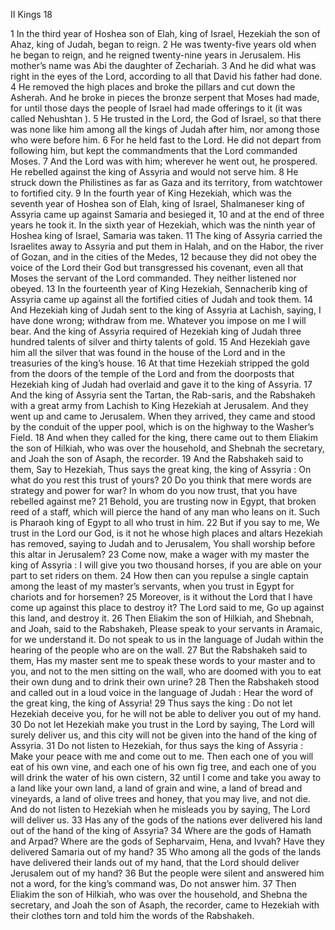II Kings 18

1	In the third year of Hoshea son of Elah, king of Israel, Hezekiah the son of Ahaz, king of Judah, began to reign.
2	He was twenty-five years old when he began to reign, and he reigned twenty-nine years in Jerusalem. His mother’s name was Abi the daughter of Zechariah.
3	And he did what was right in the eyes of the Lord, according to all that David his father had done.
4	He removed the high places and broke the pillars and cut down the Asherah. And he broke in pieces the bronze serpent that Moses had made, for until those days the people of Israel had made offerings to it (it was called Nehushtan ).
5	He trusted in the Lord, the God of Israel, so that there was none like him among all the kings of Judah after him, nor among those who were before him.
6	For he held fast to the Lord. He did not depart from following him, but kept the commandments that the Lord commanded Moses.
7	And the Lord was with him; wherever he went out, he prospered. He rebelled against the king of Assyria and would not serve him.
8	He struck down the Philistines as far as Gaza and its territory, from watchtower to fortified city.
9	In the fourth year of King Hezekiah, which was the seventh year of Hoshea son of Elah, king of Israel, Shalmaneser king of Assyria came up against Samaria and besieged it,
10	and at the end of three years he took it. In the sixth year of Hezekiah, which was the ninth year of Hoshea king of Israel, Samaria was taken.
11	The king of Assyria carried the Israelites away to Assyria and put them in Halah, and on the Habor, the river of Gozan, and in the cities of the Medes,
12	because they did not obey the voice of the Lord their God but transgressed his covenant, even all that Moses the servant of the Lord commanded. They neither listened nor obeyed.
13	In the fourteenth year of King Hezekiah, Sennacherib king of Assyria came up against all the fortified cities of Judah and took them.
14	And Hezekiah king of Judah sent to the king of Assyria at Lachish, saying, I have done wrong; withdraw from me. Whatever you impose on me I will bear. And the king of Assyria required of Hezekiah king of Judah three hundred talents of silver and thirty talents of gold.
15	And Hezekiah gave him all the silver that was found in the house of the Lord and in the treasuries of the king’s house.
16	At that time Hezekiah stripped the gold from the doors of the temple of the Lord and from the doorposts that Hezekiah king of Judah had overlaid and gave it to the king of Assyria.
17	And the king of Assyria sent the Tartan, the Rab-saris, and the Rabshakeh with a great army from Lachish to King Hezekiah at Jerusalem. And they went up and came to Jerusalem. When they arrived, they came and stood by the conduit of the upper pool, which is on the highway to the Washer’s Field.
18	And when they called for the king, there came out to them Eliakim the son of Hilkiah, who was over the household, and Shebnah the secretary, and Joah the son of Asaph, the recorder.
19	And the Rabshakeh said to them, Say to Hezekiah, Thus says the great king, the king of Assyria : On what do you rest this trust of yours?
20	Do you think that mere words are strategy and power for war? In whom do you now trust, that you have rebelled against me?
21	Behold, you are trusting now in Egypt, that broken reed of a staff, which will pierce the hand of any man who leans on it. Such is Pharaoh king of Egypt to all who trust in him.
22	But if you say to me, We trust in the Lord our God, is it not he whose high places and altars Hezekiah has removed, saying to Judah and to Jerusalem, You shall worship before this altar in Jerusalem?
23	Come now, make a wager with my master the king of Assyria : I will give you two thousand horses, if you are able on your part to set riders on them.
24	How then can you repulse a single captain among the least of my master’s servants, when you trust in Egypt for chariots and for horsemen?
25	Moreover, is it without the Lord that I have come up against this place to destroy it? The Lord said to me, Go up against this land, and destroy it.
26	Then Eliakim the son of Hilkiah, and Shebnah, and Joah, said to the Rabshakeh, Please speak to your servants in Aramaic, for we understand it. Do not speak to us in the language of Judah within the hearing of the people who are on the wall.
27	But the Rabshakeh said to them, Has my master sent me to speak these words to your master and to you, and not to the men sitting on the wall, who are doomed with you to eat their own dung and to drink their own urine?
28	Then the Rabshakeh stood and called out in a loud voice in the language of Judah : Hear the word of the great king, the king of Assyria!
29	Thus says the king : Do not let Hezekiah deceive you, for he will not be able to deliver you out of my hand.
30	Do not let Hezekiah make you trust in the Lord by saying, The Lord will surely deliver us, and this city will not be given into the hand of the king of Assyria.
31	Do not listen to Hezekiah, for thus says the king of Assyria : Make your peace with me and come out to me. Then each one of you will eat of his own vine, and each one of his own fig tree, and each one of you will drink the water of his own cistern,
32	until I come and take you away to a land like your own land, a land of grain and wine, a land of bread and vineyards, a land of olive trees and honey, that you may live, and not die. And do not listen to Hezekiah when he misleads you by saying, The Lord will deliver us.
33	Has any of the gods of the nations ever delivered his land out of the hand of the king of Assyria?
34	Where are the gods of Hamath and Arpad? Where are the gods of Sepharvaim, Hena, and Ivvah? Have they delivered Samaria out of my hand?
35	Who among all the gods of the lands have delivered their lands out of my hand, that the Lord should deliver Jerusalem out of my hand?
36	But the people were silent and answered him not a word, for the king’s command was, Do not answer him.
37	Then Eliakim the son of Hilkiah, who was over the household, and Shebna the secretary, and Joah the son of Asaph, the recorder, came to Hezekiah with their clothes torn and told him the words of the Rabshakeh.

